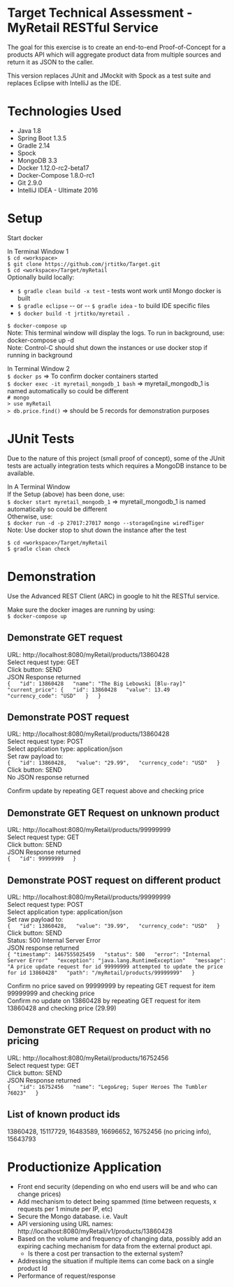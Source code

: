 Target Technical Assessment - MyRetail RESTful Service
======================================================
The goal for this exercise is to create an end-to-end Proof-of-Concept for a products API which will aggregate product data from multiple sources and return it as JSON to the caller.  

This version replaces JUnit and JMockit with Spock as a test suite and replaces Eclipse with IntelliJ as the IDE.

Technologies Used
=================
* Java 1.8  
* Spring Boot 1.3.5  
* Gradle 2.14  
* Spock  
* MongoDB 3.3  
* Docker 1.12.0-rc2-beta17  
* Docker-Compose 1.8.0-rc1  
* Git 2.9.0  
* IntelliJ IDEA - Ultimate 2016  


Setup
=====
Start docker  

In Terminal Window 1  
`$ cd <workspace>`  
`$ git clone https://github.com/jrtitko/Target.git`  
`$ cd <workspace>/Target/myRetail`  
Optionally build locally:  
* `$ gradle clean build -x test` - tests wont work until Mongo docker is built  
* `$ gradle eclipse` -- or -- `$ gradle idea` - to build IDE specific files  
* `$ docker build -t jrtitko/myretail .`  

`$ docker-compose up`  
Note: This terminal window will display the logs. To run in background, use: docker-compose up -d  
Note: Control-C should shut down the instances or use docker stop if running in background  

In Terminal Window 2  
`$ docker ps` 	=> To confirm docker containers started  
`$ docker exec -it myretail_mongodb_1 bash`  => myretail_mongodb_1 is named automatically so could be different  
`# mongo`  
`> use myRetail`  
`> db.price.find()`  => should be 5 records for demonstration purposes


JUnit Tests
===========
Due to the nature of this project (small proof of concept), some of the JUnit tests are actually integration tests which requires a MongoDB instance to be available.

In A Terminal Window  
If the Setup (above) has been done, use:  
  `$ docker start myretail_mongodb_1`  => myretail_mongodb_1 is named automatically so could be different  
Otherwise, use:  
  `$ docker run -d -p 27017:27017 mongo --storageEngine wiredTiger`  
  Note: Use docker stop to shut down the instance after the test  

`$ cd <workspace>/Target/myRetail`  
`$ gradle clean check`  
 

Demonstration
=============
Use the Advanced REST Client (ARC) in google to hit the RESTful service.  

Make sure the docker images are running by using:  
`$ docker-compose up`  

Demonstrate GET request
-----------------------
URL: http://localhost:8080/myRetail/products/13860428  
Select request type: GET  
Click button: SEND  
JSON Response returned  
`{  
	"id": 13860428  
	"name": "The Big Lebowski [Blu-ray]"  
	"current_price": {  
		"id": 13860428  
		"value": 13.49  
		"currency_code": "USD"  
	}  
}`  

Demonstrate POST request
------------------------
URL: http://localhost:8080/myRetail/products/13860428  
Select request type: POST  
Select application type: application/json  
Set raw payload to:  
`{  
	"id": 13860428,  
	"value": "29.99",  
	"currency_code": "USD"  
}`  
Click button: SEND  
No JSON response returned  

Confirm update by repeating GET request above and checking price  

Demonstrate GET Request on unknown product
------------------------------------------
URL: http://localhost:8080/myRetail/products/99999999  
Select request type: GET  
Click button: SEND  
JSON Response returned  
`{  
	"id": 99999999  
}`  

Demonstrate POST request on different product
---------------------------------------------
URL: http://localhost:8080/myRetail/products/99999999  
Select request type: POST  
Select application type: application/json  
Set raw payload to:  
`{  
	"id": 13860428,  
	"value": "39.99",  
	"currency_code": "USD"  
}`  
Click button: SEND  
Status: 500 Internal Server Error  
JSON response returned  
`{
	"timestamp": 1467555025459  
	"status": 500  
	"error": "Internal Server Error"  
	"exception": "java.lang.RuntimeException"  
	"message": "A price update request for id 99999999 attempted to update the price for id 13860428"  
	"path": "/myRetail/products/99999999"  
}`  

Confirm no price saved on 99999999 by repeating GET request for item 99999999 and checking price  
Confirm no update on 13860428 by repeating GET request for item 13860428 and checking price (29.99)  

Demonstrate GET Request on product with no pricing
--------------------------------------------------
URL: http://localhost:8080/myRetail/products/16752456  
Select request type: GET  
Click button: SEND  
JSON Response returned  
`{  
	"id": 16752456  
	"name": "Lego&reg; Super Heroes The Tumbler 76023"  
}`  

List of known product ids
-------------------------
13860428, 15117729, 16483589, 16696652, 16752456 (no pricing info), 15643793  


Productionize Application
=========================
* Front end security (depending on who end users will be and who can change prices)  
* Add mechanism to detect being spammed (time between requests, x requests per 1 minute per IP, etc)  
* Secure the Mongo database.  i.e. Vault  
* API versioning using URL names: http://localhost:8080/myRetail/v1/products/13860428  
* Based on the volume and frequency of changing data, possibly add an expiring caching mechanism for data from the external product api.  
  * Is there a cost per transaction to the external system?  
* Addressing the situation if multiple items can come back on a single product Id  
* Performance of request/response  
